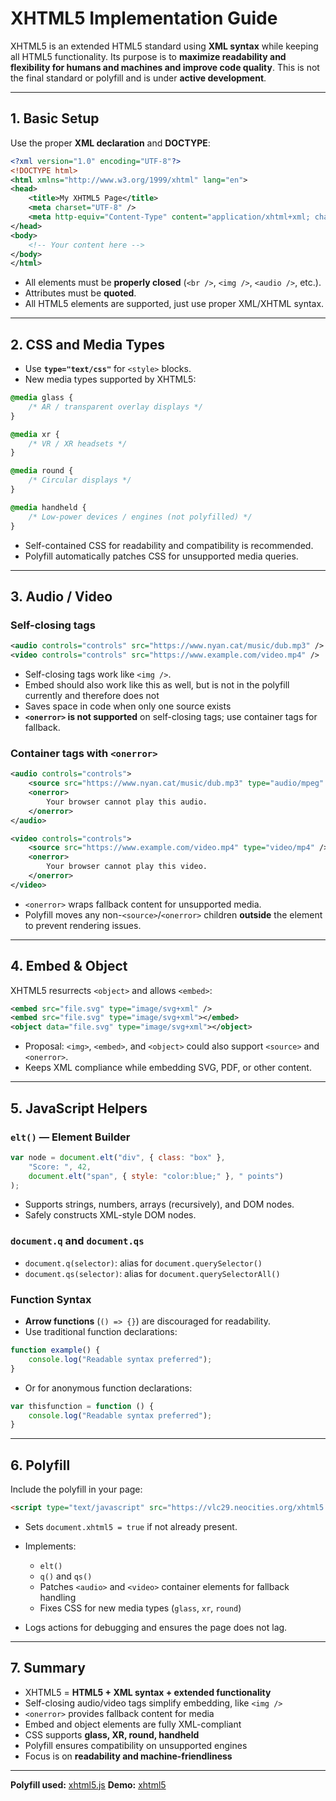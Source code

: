 # XHTML5 Implementation Guide

XHTML5 is an extended HTML5 standard using **XML syntax** while keeping all HTML5 functionality. Its purpose is to **maximize readability and flexibility for humans and machines and improve code quality**. This is not the final standard or polyfill and is under **active development**.

---

## 1. Basic Setup

Use the proper **XML declaration** and **DOCTYPE**:

```xml
<?xml version="1.0" encoding="UTF-8"?>
<!DOCTYPE html>
<html xmlns="http://www.w3.org/1999/xhtml" lang="en">
<head>
    <title>My XHTML5 Page</title>
    <meta charset="UTF-8" />
    <meta http-equiv="Content-Type" content="application/xhtml+xml; charset=UTF-8" />
</head>
<body>
    <!-- Your content here -->
</body>
</html>
```

* All elements must be **properly closed** (`<br />`, `<img />`, `<audio />`, etc.).
* Attributes must be **quoted**.
* All HTML5 elements are supported, just use proper XML/XHTML syntax.

---

## 2. CSS and Media Types

* Use **`type="text/css"`** for `<style>` blocks.
* New media types supported by XHTML5:

```css
@media glass {
    /* AR / transparent overlay displays */
}

@media xr {
    /* VR / XR headsets */
}

@media round {
    /* Circular displays */
}

@media handheld {
    /* Low-power devices / engines (not polyfilled) */
}
```

* Self-contained CSS for readability and compatibility is recommended.
* Polyfill automatically patches CSS for unsupported media queries.

---

## 3. Audio / Video

### Self-closing tags

```xml
<audio controls="controls" src="https://www.nyan.cat/music/dub.mp3" />
<video controls="controls" src="https://www.example.com/video.mp4" />
```

* Self-closing tags work like `<img />`.
* Embed should also work like this as well, but is not in the polyfill currently and therefore does not
* Saves space in code when only one source exists
* **`<onerror>` is not supported** on self-closing tags; use container tags for fallback.

### Container tags with `<onerror>`

```xml
<audio controls="controls">
    <source src="https://www.nyan.cat/music/dub.mp3" type="audio/mpeg" />
    <onerror>
        Your browser cannot play this audio.
    </onerror>
</audio>

<video controls="controls">
    <source src="https://www.example.com/video.mp4" type="video/mp4" />
    <onerror>
        Your browser cannot play this video.
    </onerror>
</video>
```

* `<onerror>` wraps fallback content for unsupported media.
* Polyfill moves any non-`<source>`/`<onerror>` children **outside** the element to prevent rendering issues.

---

## 4. Embed & Object

XHTML5 resurrects `<object>` and allows `<embed>`:

```xml
<embed src="file.svg" type="image/svg+xml" />
<embed src="file.svg" type="image/svg+xml"></embed>
<object data="file.svg" type="image/svg+xml"></object>
```

* Proposal: `<img>`, `<embed>`, and `<object>` could also support `<source>` and `<onerror>`.
* Keeps XML compliance while embedding SVG, PDF, or other content.

---

## 5. JavaScript Helpers

### `elt()` — Element Builder

```javascript
var node = document.elt("div", { class: "box" },
    "Score: ", 42,
    document.elt("span", { style: "color:blue;" }, " points")
);
```

* Supports strings, numbers, arrays (recursively), and DOM nodes.
* Safely constructs XML-style DOM nodes.

### `document.q` and `document.qs`

* `document.q(selector)`: alias for `document.querySelector()`
* `document.qs(selector)`: alias for `document.querySelectorAll()`

### Function Syntax

* **Arrow functions** (`() => {}`) are discouraged for readability.
* Use traditional function declarations:

```javascript
function example() {
    console.log("Readable syntax preferred");
}
```
* Or for anonymous function declarations:

```javascript
var thisfunction = function () {
    console.log("Readable syntax preferred");
}
```

---

## 6. Polyfill

Include the polyfill in your page:

```html
<script type="text/javascript" src="https://vlc29.neocities.org/xhtml5.js"></script>
```

* Sets `document.xhtml5 = true` if not already present.
* Implements:

  * `elt()`
  * `q()` and `qs()`
  * Patches `<audio>` and `<video>` container elements for fallback handling
  * Fixes CSS for new media types (`glass`, `xr`, `round`)
* Logs actions for debugging and ensures the page does not lag.

---

## 7. Summary

* XHTML5 = **HTML5 + XML syntax + extended functionality**
* Self-closing audio/video tags simplify embedding, like `<img />`
* `<onerror>` provides fallback content for media
* Embed and object elements are fully XML-compliant
* CSS supports **glass, XR, round, handheld**
* Polyfill ensures compatibility on unsupported engines
* Focus is on **readability and machine-friendliness**

---

**Polyfill used:** [xhtml5.js](https://vlc29.neocities.org/xhtml5.js)
**Demo:** [xhtml5](https://vlc29.neocities.org/xhtml5)
